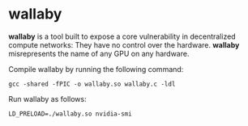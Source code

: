 # wallaby

**wallaby** is a tool built to expose a core vulnerability in decentralized compute networks: They have no control over the hardware. **wallaby** misrepresents the name of any GPU on any hardware.

Compile wallaby by running the following command:

    gcc -shared -fPIC -o wallaby.so wallaby.c -ldl

Run wallaby as follows:

    LD_PRELOAD=./wallaby.so nvidia-smi
